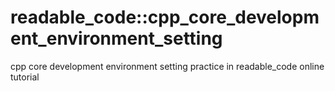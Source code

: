 # readable_code::cpp_core_development_environment_setting
cpp core development environment setting practice in readable_code online tutorial
